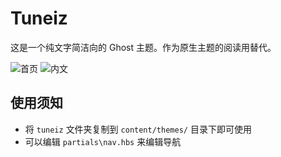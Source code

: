 # Tuneiz

这是一个纯文字简洁向的 Ghost 主题。作为原生主题的阅读用替代。

![首页](http://img1.dimpurr.com/dimblog/2015/01/2014-08-26-下午7.28.20.png)
![内文](http://img1.dimpurr.com/dimblog/2015/01/2014-08-26-下午7.33.19.png)

## 使用须知

* 将 `tuneiz` 文件夹复制到 `content/themes/` 目录下即可使用
* 可以编辑 `partials\nav.hbs` 来编辑导航